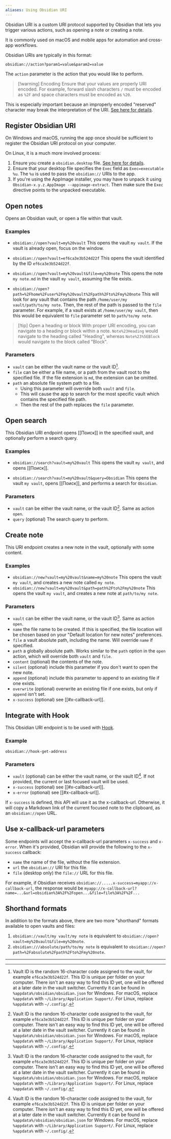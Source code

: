 ```yaml
---
aliases: Using Obsidian URI
---
```

Obsidian URI is a custom URI protocol supported by Obsidian that lets you trigger various actions, such as opening a note or creating a note.

It is commonly used on macOS and mobile apps for automation and cross-app workflows.

Obsidian URIs are typically in this format:

```
obsidian://action?param1=value&param2=value
```

The `action` parameter is the action that you would like to perform.

> [!warning] Encoding
> Ensure that your values are properly URI encoded. For example, forward slash characters `/` must be encoded as `%2F` and space characters must be encoded as `%20`.
> 
 This is especially important because an improperly encoded "reserved" character may break the interpretation of the URI. [See here for details](https://en.wikipedia.org/wiki/Percent-encoding).

## Register Obsidian URI

On Windows and macOS, running the app once should be sufficient to register the Obsidian URI protocol on your computer.

On Linux, it is a much more involved process:

1. Ensure you create a `obsidian.desktop` file. [See here for details](https://developer.gnome.org/documentation/guidelines/maintainer/integrating.html#desktop-files).
2. Ensure that your desktop file specifies the `Exec` field as `Exec=executable %u`. The `%u` is used to pass the `obsidian://` URIs to the app.
3. If you're using the AppImage installer, you may have to unpack it using `Obsidian-x.y.z.AppImage --appimage-extract`. Then make sure the `Exec` directive points to the unpacked executable.

## Open notes

Opens an Obsidian vault, or open a file within that vault.

### Examples

- `obsidian://open?vault=my%20vault`
  This opens the vault `my vault`. If the vault is already open, focus on the window.

- `obsidian://open?vault=ef6ca3e3b524d22f`
  This opens the vault identified by the ID `ef6ca3e3b524d22f`.

- `obsidian://open?vault=my%20vault&file=my%20note`
  This opens the note `my note.md` in the vault `my vault`, assuming the file exists.

- `obsidian://open?path=%2Fhome%2Fuser%2Fmy%20vault%2Fpath%2Fto%2Fmy%20note`
  This will look for any vault that contains the path `/home/user/my vault/path/to/my note`. Then, the rest of the path is passed to the `file` parameter. For example, if a vault exists at `/home/user/my vault`, then this would be equivalent to `file` parameter set to `path/to/my note`.


> [!tip] Open a heading or block
> With proper URI encoding, you can navigate to a heading or block within a note. `Note%23Heading` would navigate to the heading called "Heading", whereas `Note%23%5EBlock` would navigate to the block called "Block".

### Parameters

- `vault` can be either the vault name or the vault ID[^1].
- `file` can be either a file name, or a path from the vault root to the specified file. If the file extension is `md`, the extension can be omitted.
- `path` an absolute file system path to a file.
  - Using this parameter will override both `vault` and `file`.
  - This will cause the app to search for the most specific vault which contains the specified file path.
  - Then the rest of the path replaces the `file` parameter.

## Open search

This Obsidian URI endpoint opens [[Поиск]] in the specified vault, and optionally perform a search query.

### Examples

- `obsidian://search?vault=my%20vault`
  This opens the vault `my vault`, and opens [[Поиск]].

- `obsidian://search?vault=my%20vault&query=Obsidian`
  This opens the vault `my vault`, opens [[Поиск]], and performs a search for `Obsidian`.

### Parameters

- `vault` can be either the vault name, or the vault ID[^1]. Same as action `open`.
- `query` (optional) The search query to perform.

## Create note

This URI endpoint creates a new note in the vault, optionally with some content.

### Examples

- `obsidian://new?vault=my%20vault&name=my%20note`
  This opens the vault `my vault`, and creates a new note called `my note`.
- `obsidian://new?vault=my%20vault&path=path%2Fto%2Fmy%20note`
  This opens the vault `my vault`, and creates a new note at `path/to/my note`.

### Parameters

- `vault` can be either the vault name, or the vault ID[^1]. Same as action `open`.
- `name` the file name to be created. If this is specified, the file location will be chosen based on your "Default location for new notes" preferences.
- `file` a vault absolute path, including the name. Will override `name` if specified.
- `path` a globally absolute path. Works similar to the `path` option in the `open` action, which will override both `vault` and `file`.
- `content` (optional) the contents of the note.
- `silent` (optional) include this parameter if you don't want to open the new note.
- `append` (optional) include this parameter to append to an existing file if one exists.
- `overwrite` (optional) overwrite an existing file if one exists, but only if `append` isn't set.
- `x-success` (optional) see [[#x-callback-url]].

## Integrate with Hook

This Obsidian URI endpoint is to be used with [Hook](https://hookproductivity.com/). 

### Example

`obsidian://hook-get-address`

### Parameters

- `vault` (optional) can be either the vault name, or the vault ID[^1]. If not provided, the current or last focused vault will be used.
- `x-success` (optional) see [[#x-callback-url]].
- `x-error` (optional) see [[#x-callback-url]].

If `x-success` is defined, this API will use it as the x-callback-url. Otherwise, it will copy a Markdown link of the current focused note to the clipboard, as an `obsidian://open` URL.

## Use x-callback-url parameters

Some endpoints will accept the x-callback-url parameters `x-success` and `x-error`. When it's provided, Obsidian will provide the following to the `x-success` callback:

- `name` the name of the file, without the file extension.
- `url` the `obsidian://` URI for this file.
- `file` (desktop only) the `file://` URL for this file.

For example, if Obsidian receives
`obsidian://.....x-success=myapp://x-callback-url`, the response would be `myapp://x-callback-url?name=...&url=obsidian%3A%2F%2Fopen...&file=file%3A%2F%2F...`

## Shorthand formats

In addition to the formats above, there are two more "shorthand" formats available to open vaults and files:

1. `obsidian://vault/my vault/my note` is equivalent to `obsidian://open?vault=my%20vault&file=my%20note`.
2. `obsidian:///absolute/path/to/my note` is equivalent to `obsidian://open?path=%2Fabsolute%2Fpath%2Fto%2Fmy%20note`.

---

[^1]: Vault ID is the random 16-character code assigned to the vault, for example `ef6ca3e3b524d22f`. This ID is unique per folder on your computer. There isn't an easy way to find this ID yet, one will be offered at a later date in the vault switcher. Currently it can be found in `%appdata%/obsidian/obsidian.json` for Windows. For macOS, replace `%appdata%` with `~/Library/Application Support/`. For Linux, replace `%appdata%` with `~/.config/`.